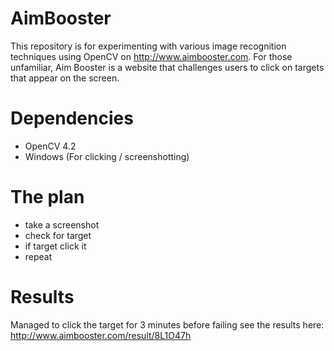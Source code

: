 # AimBooster
This repository is for experimenting with various image recognition techniques using OpenCV on http://www.aimbooster.com. For those unfamiliar, Aim Booster is a website that challenges users to click on targets that appear on the screen.

# Dependencies
 - OpenCV 4.2
 - Windows (For clicking / screenshotting)

# The plan
 - take a screenshot
 - check for target
 - if target click it
 - repeat

 # Results 
 Managed to click the target for 3 minutes before failing see the results here: http://www.aimbooster.com/result/8L1O47h
